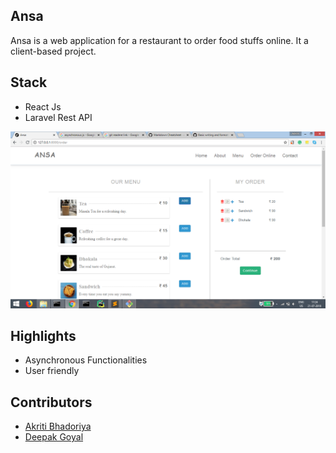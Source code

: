 ## Ansa
Ansa is a web application for a restaurant to order food stuffs online. It a client-based project.

## Stack
- React Js
- Laravel Rest API

![alt text](public/images/img.png)

## Highlights
- Asynchronous Functionalities
- User friendly

## Contributors
- [Akriti Bhadoriya](https://github.com/Akriti3011)
- [Deepak Goyal](https://github.com/DeepakGoyal468)
